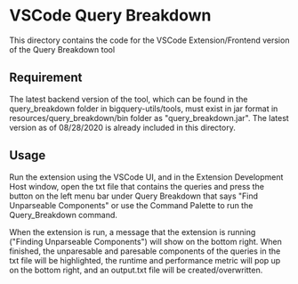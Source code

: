 # VSCode Query Breakdown
This directory contains the code for the VSCode Extension/Frontend version of the Query Breakdown 
tool

## Requirement
The latest backend version of the tool, which can be found in the query_breakdown folder in
bigquery-utils/tools, must exist in jar format in resources/query_breakdown/bin folder as 
"query_breakdown.jar". The latest version as of 08/28/2020 is already included in this directory.

## Usage
Run the extension using the VSCode UI, and in the Extension Development Host window, 
open the txt file that contains 
the queries and press the button on the left menu 
bar under Query Breakdown that says "Find Unparseable Components" or use the Command Palette to 
run the Query_Breakdown command. 

When the extension is run, a 
message that the extension is running ("Finding Unparseable Components") will show on the bottom 
right. When finished, the unparesable and paresable components of 
the queries in the txt file will be highlighted, the runtime and performance metric will pop up 
on the bottom right, and an output.txt file will be created/overwritten. 
